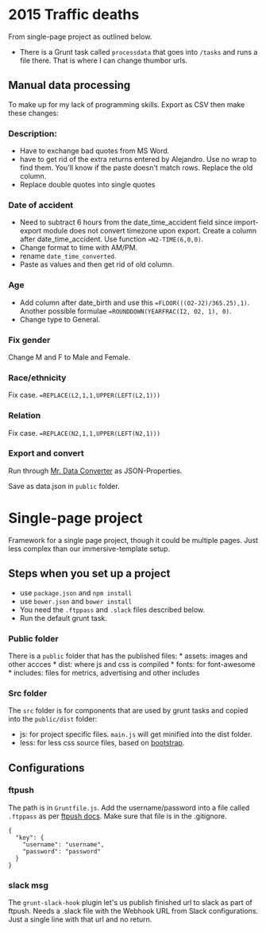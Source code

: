 2015 Traffic deaths
====================

From single-page project as outlined below.

* There is a Grunt task called `processdata` that goes into `/tasks` and runs a file there. That is where I can change thumbor urls.

## Manual data processing

To make up for my lack of programming skills. Export as CSV then make these changes:

### Description:

* Have to exchange bad quotes from MS Word.
* have to get rid of the extra returns entered by Alejandro. Use no wrap to find them. You'll know if the paste doesn't match rows. Replace the old column.
* Replace double quotes into single quotes 

### Date of accident

* Need to subtract 6 hours from the date_time_accident field since import-export module does not convert timezone upon export. Create a column after date_time_accident. Use function `=N2-TIME(6,0,0)`.
* Change format to time with AM/PM.
* rename `date_time_converted`.
* Paste as values and then get rid of old column.

### Age

* Add column after date_birth and use this `=FLOOR(((O2-J2)/365.25),1)`. Another possible formulae `=ROUNDDOWN(YEARFRAC(I2, O2, 1), 0)`.
* Change type to General.

### Fix gender

Change M and F to Male and Female.

### Race/ethnicity

Fix case. `=REPLACE(L2,1,1,UPPER(LEFT(L2,1)))`

### Relation

Fix case. `=REPLACE(N2,1,1,UPPER(LEFT(N2,1)))`

### Export and convert

Run through [Mr. Data Converter](https://shancarter.github.io/mr-data-converter/) as JSON-Properties.

Save as data.json in `public` folder.

Single-page project
==============================

Framework for a single page project, though it could be multiple pages. Just less complex than our immersive-template setup.

## Steps when you set up a project

* use `package.json` and `npm install`
* use `bower.json` and `bower install`
* You need the `.ftppass` and `.slack` files described below.
* Run the default grunt task.

### Public folder
There is a `public` folder that has the published files:
	* assets: images and other accces
	* dist: where js and css is compiled
	* fonts: for font-awesome
	* includes: files for metrics, advertising and other includes

### Src folder
The `src` folder is for components that are used by grunt tasks and copied into the `public/dist` folder:
* js: for project specific files. `main.js` will get minified into the dist folder.
* less: for less css source files, based on [bootstrap](http://getbootstrap.com/getting-started/).


## Configurations

### ftpush

The path is in `Gruntfile.js`. Add the username/password into a file called `.ftppass` as per [ftpush docs](https://www.npmjs.com/package/grunt-ftpush). Make sure that file is in the .gitignore.


```
{
  "key": {
    "username": "username",
    "password": "password"
  }
}
```

### slack msg

The `grunt-slack-hook` plugin let's us publish finished url to slack as part of ftpush. Needs a .slack file with the Webhook URL from Slack configurations. Just a single line with that url and no return.

